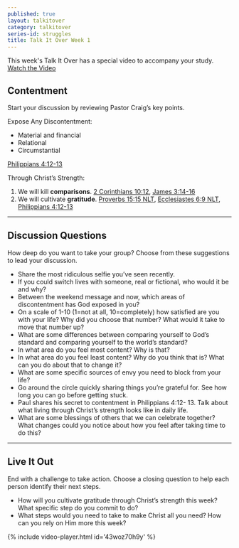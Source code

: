 ```yaml
---
published: true
layout: talkitover
category: talkitover
series-id: struggles
title: Talk It Over Week 1
---
```


<p class="lead">This week's Talk It Over has a special video to accompany your study. <a href="javascript:void(0);" data-video-player="43woz70h9y" class="action">Watch the Video <i class="icon icon-arrow"></i></a></p>

## Contentment
<p class="lead">Start your discussion by reviewing Pastor Craig’s key points.</p>

Expose Any Discontentment:

* Material and financial
* Relational
* Circumstantial

[Philippians 4:12-13](https://www.bible.com/bible/111/php.4.12-14.niv)

Through Christ’s Strength:

1. We will kill **comparisons**. [2 Corinthians 10:12](https://www.bible.com/bible/111/2co.10.12.niv), [James 3:14-16](https://www.bible.com/bible/111/jam.3.14-16.niv)
2. We will cultivate **gratitude**. [Proverbs 15:15 NLT](https://www.bible.com/bible/111/pro.15.15.nlt), [Ecclesiastes 6:9 NLT](https://www.bible.com/bible/111/ecc.6.9.nlt), [Philippians 4:12-13](https://www.bible.com/bible/111/php.4.12-13.niv)

* * *

## Discussion Questions
<p class="lead">How deep do you want to take your group? Choose from these suggestions to lead your discussion.</p>

* Share the most ridiculous selfie you’ve seen recently.
* If you could switch lives with someone, real or fictional, who would it be and why?
* Between the weekend message and now, which areas of discontentment has God exposed in you?
* On a scale of 1-10 (1=not at all, 10=completely) how satisfied are you with your life? Why did you choose that number? What would it take to move that number up?
* What are some differences between comparing yourself to God’s standard and comparing yourself to the world’s standard?
* In what area do you feel most content? Why is that?
* In what area do you feel least content? Why do you think that is? What can you do about that to change it?
* What are some specific sources of envy you need to block from your life?
* Go around the circle quickly sharing things you’re grateful for. See how long you can go before getting stuck.
* Paul shares his secret to contentment in Philippians 4:12- 13. Talk about what living through Christ’s strength looks like in daily life.
* What are some blessings of others that we can celebrate together? What changes could you notice about how you feel after taking time to do this?

* * *

## Live It Out
<p class="lead">End with a challenge to take action. Choose a closing question to help each person identify their next steps.</p>

* How will you cultivate gratitude through Christ’s strength this week? What specific step do you commit to do?
* What steps would you need to take to make Christ all you need? How can you rely on Him more this week?

{% include video-player.html id='43woz70h9y' %}
